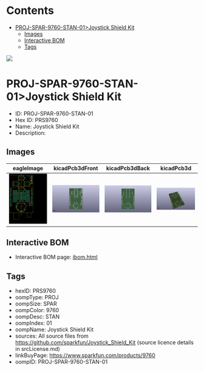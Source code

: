 



Contents
========

* [PROJ-SPAR-9760-STAN-01>Joystick Shield Kit](#proj-spar-9760-stan-01joystick-shield-kit)
	* [Images](#images)
	* [Interactive BOM](#interactive-bom)
	* [Tags](#tags)
  
![][im]
# PROJ-SPAR-9760-STAN-01>Joystick Shield Kit

- ID: PROJ-SPAR-9760-STAN-01
- Hex ID: PRS9760
- Name: Joystick Shield Kit
- Description: 

## Images
  
  

|eagleImage|kicadPcb3dFront|kicadPcb3dBack|kicadPcb3d|
| :---: | :---: | :---: | :---: |
|[![eagleImage](eagleImage_140.png)](eagleImage_.png)|[![kicadPcb3dFront](kicadPcb3dFront_140.png)](kicadPcb3dFront_.png)|[![kicadPcb3dBack](kicadPcb3dBack_140.png)](kicadPcb3dBack_.png)|[![kicadPcb3d](kicadPcb3d_140.png)](kicadPcb3d_.png)|

## Interactive BOM

- Interactive BOM page: [ibom.html](kicad/bom/ibom.html)

## Tags

- hexID: PRS9760
- oompType: PROJ
- oompSize: SPAR
- oompColor: 9760
- oompDesc: STAN
- oompIndex: 01
- oompName: Joystick Shield Kit
- sources: All source files from https://github.com/sparkfun/Joystick_Shield_Kit (source licence details in srcLicense.md)
- linkBuyPage: https://www.sparkfun.com/products/9760
- oompID: PROJ-SPAR-9760-STAN-01



[im]: kicadPcb3d_450.png
